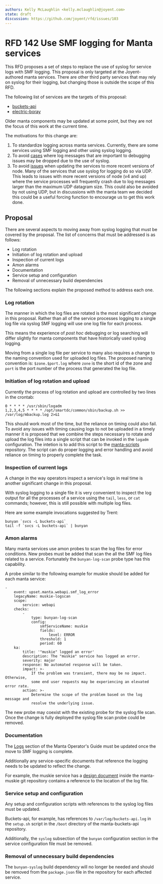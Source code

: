 ```yaml
---
authors: Kelly McLaughlin <kelly.mclaughlin@joyent.com>
state: draft
discussion: https://github.com/joyent/rfd/issues/103
---
```


<!--
    This Source Code Form is subject to the terms of the Mozilla Public
    License, v. 2.0. If a copy of the MPL was not distributed with this
    file, You can obtain one at http://mozilla.org/MPL/2.0/.
-->

<!--
    Copyright 2019 Joyent, Inc.
-->

# RFD 142 Use SMF logging for Manta services

This RFD proposes a set of steps to replace the use of syslog for service logs
with SMF logging. This proposal is only targeted at the Joyent-authored manta
services. There are other third party services that may rely on syslog for their
logging, but changing those is outside the scope of this RFD.

The following list of services are the targets of this proposal:

* [buckets-api](https://github.com/joyent/buckets-api)
* [electric-boray](https://github.com/joyent/electric-boray)

Older manta components may be updated at some point, but they are not the focus
of this work at the current time.

The motivations for this change are:

1. To standardize logging across manta services. Currently, there are some
   services using SMF logging and other using syslog logging.
1. To avoid [cases](https://jira.joyent.us/browse/MANTA-1936?focusedCommentId=176160&page=com.atlassian.jira.plugin.system.issuetabpanels:comment-tabpanel#comment-176160) where log messages that are important to debugging issues may be dropped due to the use of syslog.
1. To avoid [issues](https://jira.joyent.us/browse/MANTA-1936?focusedCommentId=176160&page=com.atlassian.jira.plugin.system.issuetabpanels:comment-tabpanel#comment-176160) when updating the services to more recent versions of
   node. Many of the services that use syslog for logging do so via UDP. This
   leads to issues with more recent versions of node (v4 and up) where the
   service processes will frequently crash due to log messages larger than the
   maximum UDP datagram size. This could also be avoided by not using UDP, but
   in discussions with the manta team we decided this could be a useful forcing
   function to encourage us to get this work done.

## Proposal

There are several aspects to moving away from syslog logging that must be
covered by the proposal. The list of concerns that must be addressed is as
follows:

* Log rotation
* Initiation of log rotation and upload
* Inspection of current logs
* Amon alarms
* Documentation
* Service setup and configuration
* Removal of unnecessary build dependencies

The following sections explain the proposed method to address each one.

### Log rotation

The manner in which the log files are rotated is the most significant change in
this proposal. Rather than all of the service processes logging to a single log
file via syslog SMF logging will use one log file for each process.

This means the experience of _post hoc_ debugging or log searching will differ
slightly for manta components that have historically used syslog logging.

Moving from a single log file per service to many also requires a change to the
naming convention used for uploaded log files. The proposed naming convention
is: `$zone.$port.log` where `zone` is the short id of the zone and `port` is the
port number of the process that generated the log file.


### Initiation of log rotation and upload

Currently the process of log rotation and upload are controlled by two lines in
the crontab:

```
0 * * * * /usr/sbin/logadm
1,2,3,4,5 * * * * /opt/smartdc/common/sbin/backup.sh >> /var/log/mbackup.log 2>&1
```

This should work most of the time, but the reliance on timing could also
fail. To avoid any issues with timing causing logs to not be uploaded in a
timely manner it is proposed that we combine the steps necessary to rotate and
upload the log files into a single script that can be invoked in the `logadm`
configuration. The intetion is to add this script to the [manta-scripts](https://github.com/joyent/manta-scripts) repository.
The script can do proper logging and error handling and avoid reliance on timing
to properly complete the task.

### Inspection of current logs

A change in the way operators inspect a service's logs in real time is another
significant change in this proposal.

With syslog logging to a single file it is very convenient to inspect the log
output for all the processes of a service using the `tail`, `less`, or `cat`
commands; however, this is still possible with multiple log files.

Here are some example invocations suggested by Trent:

```
bunyan `svcs -L buckets-api`
tail -f `svcs -L buckets-api` | bunyan
```

### Amon alarms

Many manta services use amon probes to scan the log files for error
conditions. New probes must be added that scan the all the SMF log files related
to a service. Fortunately the `bunyan-log-scan` probe type has this capability.

A probe similar to the following example for muskie should be added for each
manta service:


```
-
    event: upset.manta.webapi.smf_log_error
    legacyName: muskie-logscan
    scope:
        service: webapi
    checks:
        -
            type: bunyan-log-scan
            config:
                smfServiceName: muskie
                fields:
                    level: ERROR
                threshold: 1
                period: 60
    ka:
        title: '"muskie" logged an error'
        description: The "muskie" service has logged an error.
        severity: major
        response: No automated response will be taken.
        impact: >-
            If the problem was transient, there may be no impact.  Otherwise,
            some end user requests may be experiencing an elevated error rate.
        action: >-
            Determine the scope of the problem based on the log message and
            resolve the underlying issue.
```

The new probe may coexist with the existing probe for the syslog file scan. Once
the change is fully deployed the syslog file scan probe could be removed.

### Documentation

The [Logs](https://joyent.github.io/manta/#logs) section of the Manta Operator's
Guide must be updated once the move to SMF logging is complete.

Additionally any service-specific documents that reference the logging needs to be
updated to reflect the change.

For example, the muskie service has a [design document](https://github.com/joyent/manta-muskie/blob/afd0a3aae1c910298cbf05ef67035216884da92e/docs/internal/design.md) inside the manta-muskie
git repository contains a reference to the location of the log file.

### Service setup and configuration

Any setup and configuration scripts with references to the syslog log files must
be updated.

Buckets-api, for example, has references to `/var/log/buckets-api.log` in the `setup.sh`
script in the `/boot` directory of the manta-buckets-api repository.

Additionally, the `syslog` subsection of the `bunyan` configuration section in
the service configuration file must be removed.

### Removal of unnecessary build dependencies

The `bunyan-syslog` build dependency will no longer be needed and should be
removed from the `package.json` file in the repository for each affected
service.
